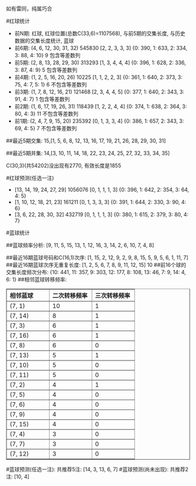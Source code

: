 <!-- 
.. title: 双色球2013022期(2013-02-26)数据分析报告
.. slug: slott-2013022-2013-02-26-report
.. date: 2013-02-27 08:00:00 UTC+08:00
.. tags: Lottery
.. link: 
.. description: 
.. type: text
-->

如有雷同，纯属巧合

<!-- TEASER_END-->

#红球统计

- 前N期: 红球, 红球位置(总数C(33,6)=1107568), 与前5期的交集长度, 与历史数据的交集长度统计, 蓝球
- 前6期: (4, 6, 12, 30, 31, 32) 545830 [2, 2, 3, 3, 3] {0: 390, 1: 633, 2: 334, 3: 88, 4: 10} 9 包含等差数列
- 前5期: (2, 8, 13, 28, 29, 30) 313293 [1, 3, 4, 4, 4] {0: 396, 1: 628, 2: 336, 3: 87, 4: 9} 5 包含等差数列
- 前4期: (1, 2, 5, 16, 20, 26) 10225 [1, 1, 2, 2, 3] {0: 361, 1: 640, 2: 373, 3: 75, 4: 7, 5: 1} 6 不包含等差数列
- 前3期: (1, 7, 8, 12, 16, 21) 121468 [2, 3, 4, 4, 5] {0: 377, 1: 640, 2: 343, 3: 91, 4: 7} 1 包含等差数列
- 前2期: (1, 6, 17, 19, 26, 31) 118439 [1, 2, 2, 4, 4] {0: 374, 1: 638, 2: 364, 3: 80, 4: 3} 11 不包含等差数列
- 前1期: (2, 4, 7, 9, 15, 20) 235392 [0, 1, 3, 3, 4] {0: 386, 1: 657, 2: 343, 3: 69, 4: 5} 7 不包含等差数列

##最近5期交集:
15,[1, 5, 6, 8, 12, 13, 16, 17, 19, 21, 26, 28, 29, 30, 31]

##最近5期并集:
14,[3, 10, 11, 14, 18, 22, 23, 24, 25, 27, 32, 33, 34, 35]

C(30,3)(共54202)没出现有2770, 
有效长度是1855

#红球预测(任选一注)

- [13, 14, 19, 24, 27, 29] 1056076 [0, 1, 1, 1, 3] {0: 396, 1: 642, 2: 354, 3: 64, 4: 5}
- [1, 10, 12, 18, 21, 23] 161211 [0, 1, 3, 3, 3] {0: 391, 1: 644, 2: 330, 3: 90, 4: 6}
- [3, 6, 22, 28, 30, 32] 432719 [0, 1, 1, 1, 3] {0: 380, 1: 615, 2: 379, 3: 80, 4: 7}

#蓝球统计

##蓝球频率分析:
[9, 11, 5, 15, 13, 1, 12, 16, 3, 14, 2, 6, 10, 7, 4, 8]

##最近16期蓝球号码和C(16,1)次序:
[1, 15, 2, 12, 9, 2, 9, 8, 15, 5, 9, 5, 6, 1, 11, 7]
##最近16期蓝球次序无重复长度:
[1, 2, 5, 6, 7, 8, 9, 11, 12, 15] 10
##前16个球的交集长度频次分布:
{10: 441, 11: 357, 9: 303, 12: 177, 8: 108, 13: 46, 7: 9, 14: 4, 6: 1}
##相邻蓝球转移频率:
<table border="1" class="table table-striped dataframe">
  <thead>
    <tr style="text-align: left;">
      <th style="min-width: 100px;">相邻蓝球</th>
      <th style="min-width: 100px;">二次转移频率</th>
      <th style="min-width: 100px;">三次转移频率</th>
    </tr>
  </thead>
  <tbody>
    <tr>
      <td>  (7, 1)</td>
      <td> 10</td>
      <td> 1</td>
    </tr>
    <tr>
      <td> (7, 14)</td>
      <td>  8</td>
      <td> 1</td>
    </tr>
    <tr>
      <td>  (7, 3)</td>
      <td>  6</td>
      <td> 1</td>
    </tr>
    <tr>
      <td> (7, 16)</td>
      <td>  6</td>
      <td> 1</td>
    </tr>
    <tr>
      <td>  (7, 8)</td>
      <td>  6</td>
      <td> 0</td>
    </tr>
    <tr>
      <td> (7, 13)</td>
      <td>  5</td>
      <td> 1</td>
    </tr>
    <tr>
      <td> (7, 10)</td>
      <td>  5</td>
      <td> 0</td>
    </tr>
    <tr>
      <td> (7, 11)</td>
      <td>  5</td>
      <td> 0</td>
    </tr>
    <tr>
      <td>  (7, 2)</td>
      <td>  4</td>
      <td> 1</td>
    </tr>
    <tr>
      <td>  (7, 5)</td>
      <td>  4</td>
      <td> 0</td>
    </tr>
    <tr>
      <td>  (7, 6)</td>
      <td>  4</td>
      <td> 0</td>
    </tr>
    <tr>
      <td>  (7, 9)</td>
      <td>  4</td>
      <td> 0</td>
    </tr>
    <tr>
      <td> (7, 15)</td>
      <td>  4</td>
      <td> 0</td>
    </tr>
    <tr>
      <td>  (7, 4)</td>
      <td>  3</td>
      <td> 0</td>
    </tr>
    <tr>
      <td>  (7, 7)</td>
      <td>  3</td>
      <td> 0</td>
    </tr>
    <tr>
      <td> (7, 12)</td>
      <td>  3</td>
      <td> 0</td>
    </tr>
  </tbody>
</table>
#蓝球预测(任选一注):
共推荐5注: [14, 3, 13, 6, 7]
#蓝球预测(尚未出现):
共推荐2注: [10, 4]

